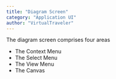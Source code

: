 ```yaml
---
title: "Diagram Screen"
category: "Application UI"
author: "VirtualTraveler"
---
```

The diagram screen comprises four areas 

- The Context Menu 
- The Select Menu 
- The View Menu 
- The Canvas
